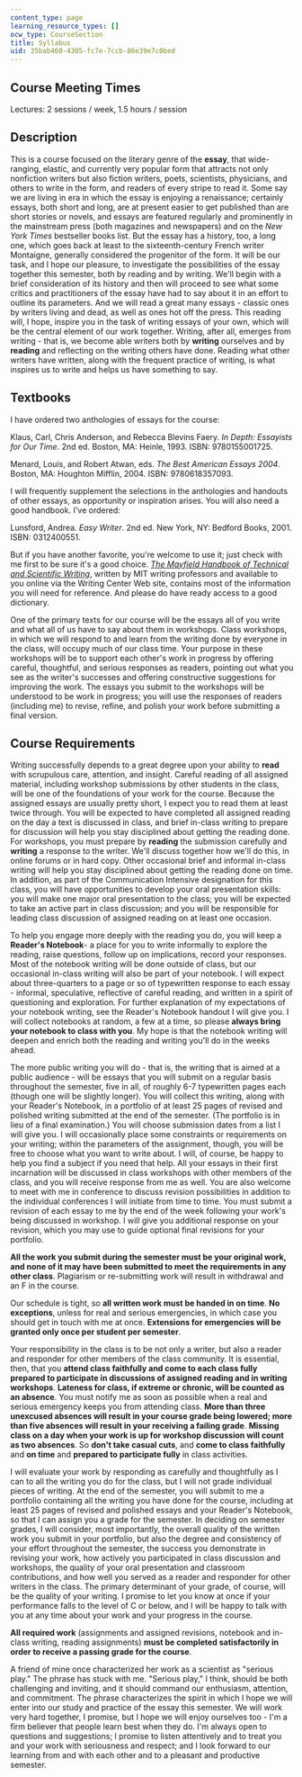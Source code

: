 ```yaml
---
content_type: page
learning_resource_types: []
ocw_type: CourseSection
title: Syllabus
uid: 35bab460-4305-fc7e-7ccb-86e39e7c0bed
---
```


Course Meeting Times
--------------------

Lectures: 2 sessions / week, 1.5 hours / session

Description
-----------

This is a course focused on the literary genre of the **essay**, that wide-ranging, elastic, and currently very popular form that attracts not only nonfiction writers but also fiction writers, poets, scientists, physicians, and others to write in the form, and readers of every stripe to read it. Some say we are living in era in which the essay is enjoying a renaissance; certainly essays, both short and long, are at present easier to get published than are short stories or novels, and essays are featured regularly and prominently in the mainstream press (both magazines and newspapers) and on the _New York Times_ bestseller books list. But the essay has a history, too, a long one, which goes back at least to the sixteenth-century French writer Montaigne, generally considered the progenitor of the form. It will be our task, and I hope our pleasure, to investigate the possibilities of the essay together this semester, both by reading and by writing. We'll begin with a brief consideration of its history and then will proceed to see what some critics and practitioners of the essay have had to say about it in an effort to outline its parameters. And we will read a great many essays - classic ones by writers living and dead, as well as ones hot off the press. This reading will, I hope, inspire you in the task of writing essays of your own, which will be the central element of our work together. Writing, after all, emerges from writing - that is, we become able writers both by **writing** ourselves and by **reading** and reflecting on the writing others have done. Reading what other writers have written, along with the frequent practice of writing, is what inspires us to write and helps us have something to say.

Textbooks
---------

I have ordered two anthologies of essays for the course:

Klaus, Carl, Chris Anderson, and Rebecca Blevins Faery. _In Depth: Essayists for Our Time_. 2nd ed. Boston, MA: Heinle, 1993. ISBN: 9780155001725.

Menard, Louis, and Robert Atwan, eds. _The Best American Essays 2004_. Boston, MA: Houghton Mifflin, 2004. ISBN: 9780618357093.

I will frequently supplement the selections in the anthologies and handouts of other essays, as opportunity or inspiration arises. You will also need a good handbook. I've ordered:

Lunsford, Andrea. _Easy Writer_. 2nd ed. New York, NY: Bedford Books, 2001. ISBN: 0312400551.

But if you have another favorite, you're welcome to use it; just check with me first to be sure it's a good choice. [_The Mayfield Handbook of Technical and Scientific Writing_](http://web.mit.edu/course/21/21.guide/Demo/web/), written by MIT writing professors and available to you online via the Writing Center Web site, contains most of the information you will need for reference. And please do have ready access to a good dictionary.

One of the primary texts for our course will be the essays all of you write and what all of us have to say about them in workshops. Class workshops, in which we will respond to and learn from the writing done by everyone in the class, will occupy much of our class time. Your purpose in these workshops will be to support each other's work in progress by offering careful, thoughtful, and serious responses as readers, pointing out what you see as the writer's successes and offering constructive suggestions for improving the work. The essays you submit to the workshops will be understood to be work in progress; you will use the responses of readers (including me) to revise, refine, and polish your work before submitting a final version.

Course Requirements
-------------------

Writing successfully depends to a great degree upon your ability to **read** with scrupulous care, attention, and insight. Careful reading of all assigned material, including workshop submissions by other students in the class, will be one of the foundations of your work for the course. Because the assigned essays are usually pretty short, I expect you to read them at least twice through. You will be expected to have completed all assigned reading on the day a text is discussed in class, and brief in-class writing to prepare for discussion will help you stay disciplined about getting the reading done. For workshops, you must prepare by **reading** the submission carefully and **writing** a response to the writer. We'll discuss together how we'll do this, in online forums or in hard copy. Other occasional brief and informal in-class writing will help you stay disciplined about getting the reading done on time. In addition, as part of the Communication Intensive designation for this class, you will have opportunities to develop your oral presentation skills: you will make one major oral presentation to the class; you will be expected to take an active part in class discussion; and you will be responsible for leading class discussion of assigned reading on at least one occasion.

To help you engage more deeply with the reading you do, you will keep a **Reader's Notebook**\- a place for you to write informally to explore the reading, raise questions, follow up on implications, record your responses. Most of the notebook writing will be done outside of class, but our occasional in-class writing will also be part of your notebook. I will expect about three-quarters to a page or so of typewritten response to each essay - informal, speculative, reflective of careful reading, and written in a spirit of questioning and exploration. For further explanation of my expectations of your notebook writing, see the Reader's Notebook handout I will give you. I will collect notebooks at random, a few at a time, so please **always bring your notebook to class with you**. My hope is that the notebook writing will deepen and enrich both the reading and writing you'll do in the weeks ahead.

The more public writing you will do - that is, the writing that is aimed at a public audience - will be essays that you will submit on a regular basis throughout the semester, five in all, of roughly 6-7 typewritten pages each (though one will be slightly longer). You will collect this writing, along with your Reader's Notebook, in a portfolio of at least 25 pages of revised and polished writing submitted at the end of the semester. (The portfolio is in lieu of a final examination.) You will choose submission dates from a list I will give you. I will occasionally place some constraints or requirements on your writing; within the parameters of the assignment, though, you will be free to choose what you want to write about. I will, of course, be happy to help you find a subject if you need that help. All your essays in their first incarnation will be discussed in class workshops with other members of the class, and you will receive response from me as well. You are also welcome to meet with me in conference to discuss revision possibilities in addition to the individual conferences I will initiate from time to time. You must submit a revision of each essay to me by the end of the week following your work's being discussed in workshop. I will give you additional response on your revision, which you may use to guide optional final revisions for your portfolio.

**All the work you submit during the semester must be your original work, and none of it may have been submitted to meet the requirements in any other class**. Plagiarism or re-submitting work will result in withdrawal and an F in the course.

Our schedule is tight, so **all written work must be handed in on time**. **No exceptions**, unless for real and serious emergencies, in which case you should get in touch with me at once. **Extensions for emergencies will be granted only once per student per semester**.

Your responsibility in the class is to be not only a writer, but also a reader and responder for other members of the class community. It is essential, then, that you **attend class faithfully and come to each class fully prepared to participate in discussions of assigned reading and in writing workshops**. **Lateness for class, if extreme or chronic, will be counted as an absence**. You must notify me as soon as possible when a real and serious emergency keeps you from attending class. **More than three unexcused absences will result in your course grade being lowered; more than five absences will result in your receiving a failing grade**. **Missing class on a day when your work is up for workshop discussion will count as two absences**. So **don't take casual cuts**, and **come to class faithfully** and **on time** and **prepared to participate fully** in class activities.

I will evaluate your work by responding as carefully and thoughtfully as I can to all the writing you do for the class, but I will not grade individual pieces of writing. At the end of the semester, you will submit to me a portfolio containing all the writing you have done for the course, including at least 25 pages of revised and polished essays and your Reader's Notebook, so that I can assign you a grade for the semester. In deciding on semester grades, I will consider, most importantly, the overall quality of the written work you submit in your portfolio, but also the degree and consistency of your effort throughout the semester, the success you demonstrate in revising your work, how actively you participated in class discussion and workshops, the quality of your oral presentation and classroom contributions, and how well you served as a reader and responder for other writers in the class. The primary determinant of your grade, of course, will be the quality of your writing. I promise to let you know at once if your performance falls to the level of C or below, and I will be happy to talk with you at any time about your work and your progress in the course.

**All required work** (assignments and assigned revisions, notebook and in-class writing, reading assignments) **must be completed satisfactorily in order to receive a passing grade for the course**.

A friend of mine once characterized her work as a scientist as "serious play." The phrase has stuck with me. "Serious play," I think, should be both challenging and inviting, and it should command our enthusiasm, attention, and commitment. The phrase characterizes the spirit in which I hope we will enter into our study and practice of the essay this semester. We will work very hard together, I promise, but I hope we will enjoy ourselves too - I'm a firm believer that people learn best when they do. I'm always open to questions and suggestions; I promise to listen attentively and to treat you and your work with seriousness and respect; and I look forward to our learning from and with each other and to a pleasant and productive semester.